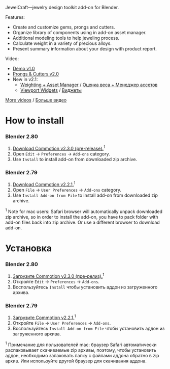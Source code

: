 JewelCraft—jewelry design toolkit add-on for Blender.

Features:

* Create and customize gems, prongs and cutters.
* Organize library of components using in add-on asset manager.
* Additional modeling tools to help jeweling process.
* Calculate weight in a variety of precious alloys.
* Present summary information about your design with product report.

Video:

* [Demo v1.0](https://youtu.be/XZ6uIdNnrHk)
* [Prongs & Cutters v2.0](https://youtu.be/AZlCFg8bDSg)
* New in v2.1:
  * [Weighting + Asset Manager](https://youtu.be/LApwGXBoSXc) / [Оценка веса + Менеджер ассетов](https://youtu.be/w2VWn8UlmPM)
  * [Viewport Widgets](https://youtu.be/5ux0o1ABgTk) / [Виджеты](https://youtu.be/Ck26lgKQ64Y)

[More videos][playlist_en] / [Больше видео][playlist_ru]


How to install
==========================

### Blender 2.80

1. [Download Commotion v2.3.0 (pre-release).][v_master]<sup>1</sup>
2. Open `Edit` → `Preferences` → `Add-ons` category.
3. Use `Install` to install add-on from downloaded zip archive.

### Blender 2.79

1. [Download Commotion v2.2.1.][v2_2_1]<sup>1</sup>
2. Open `File` → `User Preferences` → `Add-ons` category.
3. Use `Install Add-on from File` to install add-on from downloaded zip archive.

<sup>1</sup> Note for mac users: Safari browser will automatically unpack downloaded zip archive, so in order to install the add-on, you have to pack folder with add-on files back into zip archive. Or use a different browser to download add-on.


Установка
==========================

### Blender 2.80

1. [Загрузите Commotion v2.3.0 (пре-релиз).][v_master]<sup>1</sup>
2. Откройте `Edit` → `Preferences` → `Add-ons`.
3. Воспользуйтесь `Install` чтобы установить аддон из загруженного архива.

### Blender 2.79

1. [Загрузите Commotion v2.2.1.][v2_2_1]<sup>1</sup>
2. Откройте `File` → `User Preferences` → `Add-ons`.
3. Воспользуйтесь `Install Add-on from File` чтобы установить аддон из загруженного архива.

<sup>1</sup> Примечание для пользователей mac: браузер Safari автоматически распаковывает скачиваемые zip архивы, поэтому, чтобы установить аддон, необходимо запаковать папку с файлами аддона обратно в zip архив. Или используйте другой браузер для скачивания аддона.


[v_master]: https://github.com/mrachinskiy/jewelcraft/archive/master.zip
[v2_2_1]: https://github.com/mrachinskiy/jewelcraft/releases/download/v2.2.1/jewelcraft-2_2_1.zip
[playlist_en]: https://www.youtube.com/playlist?list=PLCoK1Ao0T01KhfestF7xCic1jf5YjXiVh
[playlist_ru]: https://www.youtube.com/playlist?list=PLCoK1Ao0T01KQ0cobvQLR2q3sYF6fH2lh
